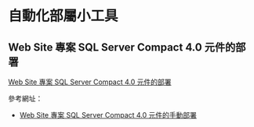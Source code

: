 # 自動化部屬小工具

## Web Site 專案 SQL Server Compact 4.0 元件的部署

[Web Site 專案 SQL Server Compact 4.0 元件的部署](ce_web_deploy)

參考網址：
- [Web Site 專案 SQL Server Compact 4.0 元件的手動部署](http://blog.darkthread.net/post-2013-06-30-deploy-sqlce4-by-copy-files.aspx)
